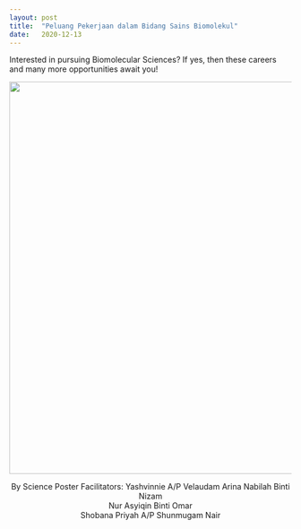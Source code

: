 ```yaml
---
layout: post
title:  "Peluang Pekerjaan dalam Bidang Sains Biomolekul"
date:   2020-12-13
---
```


Interested in pursuing Biomolecular Sciences? If yes, then these careers and many more opportunities await you! 

<center>
    <img src="{{ '/assets/img/Peluang pekerjaan dalam bidang sains biomolekul.png'}}" width="700px" alt="">

By Science Poster Facilitators:
Yashvinnie A/P Velaudam 
Arina Nabilah Binti Nizam 		
Nur Asyiqin Binti Omar 		
Shobana Priyah A/P Shunmugam Nair 		


